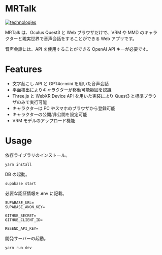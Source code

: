 # MRTalk

[![technologies](https://skillicons.dev/icons?i=ts,tailwind,remix,threejs,supabase)](https://skillicons.dev)

MRTalk は、Oculus Quest3 と Web ブラウザだけで、VRM や MMD のキャラクターと現実世界で音声会話をすることができる Web アプリです。

音声会話には、API を使用することができる OpenAI API キーが必要です。

# Features

- 文字起こし API と GPT4o-mini を用いた音声会話
- 平面検出によりキャラクターが移動可能範囲を認識
- Three.js と WebXR Device API を用いた実装により Quest3 と標準ブラウザのみで実行可能
- キャラクターは PC やスマホのブラウザから登録可能
- キャラクターの公開/非公開を設定可能
- VRM モデルのアップロード機能

# Usage

依存ライブラリのインストール。

```
yarn install
```

DB の起動。

```
supabase start
```

必要な認証情報を.env に記載。

```
SUPABASE_URL=
SUPABASE_ANON_KEY=

GITHUB_SECRET=
GITHUB_CLIENT_ID=

RESEND_API_KEY=
```

開発サーバーの起動。

```
yarn run dev
```
